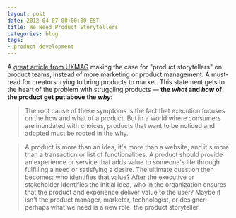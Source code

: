 ```yaml
---
layout: post
date: 2012-04-07 08:00:00 EST
title: We Need Product Storytellers
categories: blog
tags:
- product development
---
```


A [great article from UXMAG](http://uxmag.com/articles/why-we-need-storytellers-at-the-heart-of-product-development) making the case for "product storytellers" on product teams, instead of more marketing or product management. A must-read for creators trying to bring products to market. This statement gets to the heart of the problem with struggling products &mdash; **the _what_ and _how_ of the product get put above the _why_**:

>The root cause of these symptoms is the fact that execution focuses on the how and what of a product. But in a world where consumers are inundated with choices, products that want to be noticed and adopted must be rooted in the why.

>A product is more than an idea, it's more than a website, and it's more than a transaction or list of functionalities. A product should provide an experience or service that adds value to someone's life through fulfilling a need or satisfying a desire. The ultimate question then becomes: who identifies that value? After the executive or stakeholder identifies the initial idea, who in the organization ensures that the product and experience deliver value to the user? Maybe it isn't the product manager, marketer, technologist, or designer; perhaps what we need is a new role: the product storyteller.